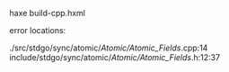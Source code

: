 haxe build-cpp.hxml

error locations:

./src/stdgo/sync/atomic/_Atomic/Atomic_Fields_.cpp:14
include/stdgo/sync/atomic/_Atomic/Atomic_Fields_.h:12:37
